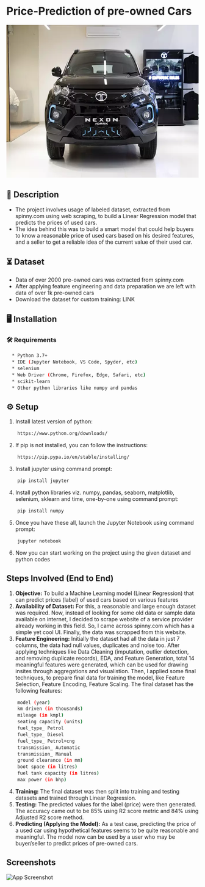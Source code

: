 
# Price-Prediction of pre-owned Cars

<img src="nexon.jpg" width="600" height="400">

## 📝 Description
* The project involves usage of labeled dataset, extracted from spinny.com using web scraping, to build a Linear Regression model that predicts the prices of used cars.
* The idea behind this was to build a smart model that could help buyers to know a reasonable price of used cars based on his desired features, and a seller to get a reliable idea of the current value of their used car.

## ⏳ Dataset
* Data of over 2000 pre-owned cars was extracted from spinny.com
* After applying feature engineering and data preparation we are left with data of over 1k pre-owned cars
* Download the dataset for custom training: LINK


## :desktop_computer:	Installation

### :hammer_and_wrench: Requirements
```bash
  * Python 3.7+
  * IDE (Jupyter Notebook, VS Code, Spyder, etc)
  * selenium
  * Web Driver (Chrome, Firefox, Edge, Safari, etc)
  * scikit-learn
  * Other python libraries like numpy and pandas
```
    
## :gear: Setup
1. Install latest version of python:
```bash
    https://www.python.org/downloads/
```
2. If pip is not installed, you can follow the instructions:
```bash
    https://pip.pypa.io/en/stable/installing/
```
3. Install jupyter using command prompt:
```bash
    pip install jupyter
```
4. Install python libraries viz. numpy, pandas, seaborn, matplotlib, selenium, sklearn and time, one-by-one using command prompt:
```bash
    pip install numpy
```
5. Once you have these all, launch the Jupyter Notebook using command prompt:
```bash
    jupyter notebook
```
6. Now you can start working on the project using the given dataset and python codes
## Steps Involved (End to End)

1. **Objective:** To build a Machine Learning model (Linear Regression) that can predict prices (label) of used cars based on various features
2. **Availability of Dataset:** For this, a reasonable and large enough dataset was required. Now, instead of looking for some old data or sample data available on internet, I decided to scrape website of a service provider already working in this field. So, I came across spinny.com which has a simple yet cool UI. Finally, the data was scrapped from this website.
3. **Feature Engineering:** Initially the dataset had all the data in just 7 columns, the data had null values, duplicates and noise too. After applying techniques like Data Cleaning (imputation, outlier detection, and removing duplicate records), EDA, and Feature Generation, total 14 meaningful features were generated, which can be used for drawing insites through aggregations and visualistion. Then, I applied some final techniques, to prepare final data for training the model, like Feature Selection, Feature Encoding, Feature Scaling. The final dataset has the following features:
```bash
    model (year)
    km driven (in thousands)
    mileage (in kmpl)
    seating capacity (units)
    fuel_type_ Petrol
    fuel_type_ Diesel
    fuel_type_ Petrol+cng
    transmission_ Automatic
    transmission_ Manual
    ground clearance (in mm)
    boot space (in litres)
    fuel tank capacity (in litres)
    max power (in bhp)
```
4. **Training:** The final dataset was then split into training and testing datasets and trained through Linear Regression.
5. **Testing:** The predicted values for the label (price) were then generated. The accuracy came out to be 85% using R2 score metric and 84% using Adjusted R2 score method.
6. **Predicting (Applying the Model):** As a test case, predicting the price of a used car using hypothetical features seems to be quite reasonable and meaningful. The model now can be used by a user who may be buyer/seller to predict prices of pre-owned cars.
## Screenshots

![App Screenshot](https://via.placeholder.com/468x300?text=App+Screenshot+Here)

